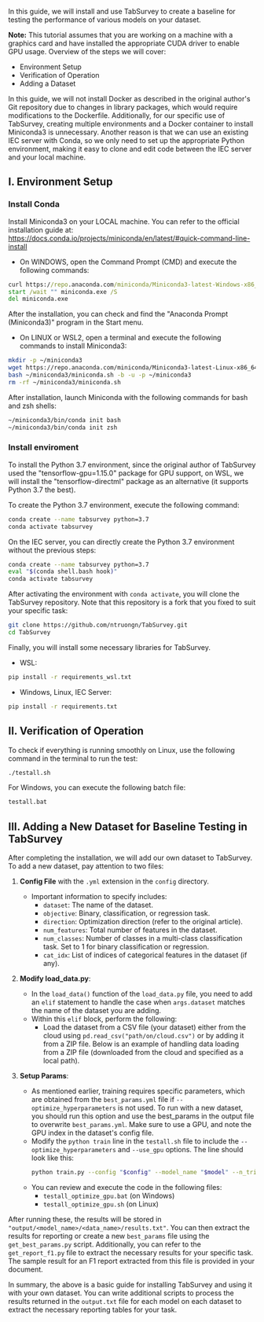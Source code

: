 In this guide, we will install and use TabSurvey to create a baseline for testing the performance of various models on your dataset.

**Note:** This tutorial assumes that you are working on a machine with a graphics card and have installed the appropriate CUDA driver to enable GPU usage.
Overview of the steps we will cover:
- Environment Setup
- Verification of Operation
- Adding a Dataset

In this guide, we will not install Docker as described in the original author's Git repository due to changes in library packages, which would require modifications to the Dockerfile. Additionally, for our specific use of TabSurvey, creating multiple environments and a Docker container to install Miniconda3 is unnecessary. Another reason is that we can use an existing IEC server with Conda, so we only need to set up the appropriate Python environment, making it easy to clone and edit code between the IEC server and your local machine.

## I. Environment Setup
### Install Conda
Install Miniconda3 on your LOCAL machine. You can refer to the official installation guide at: https://docs.conda.io/projects/miniconda/en/latest/#quick-command-line-install

- On WINDOWS, open the Command Prompt (CMD) and execute the following commands:
```bat
curl https://repo.anaconda.com/miniconda/Miniconda3-latest-Windows-x86_64.exe -o miniconda.exe
start /wait "" miniconda.exe /S
del miniconda.exe
```
After the installation, you can check and find the "Anaconda Prompt (Miniconda3)" program in the Start menu.

- On LINUX or WSL2, open a terminal and execute the following commands to install Miniconda3:
```bash
mkdir -p ~/miniconda3
wget https://repo.anaconda.com/miniconda/Miniconda3-latest-Linux-x86_64.sh -O ~/miniconda3/miniconda.sh
bash ~/miniconda3/miniconda.sh -b -u -p ~/miniconda3
rm -rf ~/miniconda3/miniconda.sh
```
After installation, launch Miniconda with the following commands for bash and zsh shells:
```bash
~/miniconda3/bin/conda init bash
~/miniconda3/bin/conda init zsh
```

### Install enviroment
To install the Python 3.7 environment, since the original author of TabSurvey used the "tensorflow-gpu=1.15.0" package for GPU support, on WSL, we will install the "tensorflow-directml" package as an alternative (it supports Python 3.7 the best). 

To create the Python 3.7 environment, execute the following command:
```bash
conda create --name tabsurvey python=3.7
conda activate tabsurvey
```

On the IEC server, you can directly create the Python 3.7 environment without the previous steps:
```bash
conda create --name tabsurvey python=3.7
eval "$(conda shell.bash hook)"
conda activate tabsurvey
```

After activating the environment with `conda activate`, you will clone the TabSurvey repository. Note that this repository is a fork that you fixed to suit your specific task:
```bash
git clone https://github.com/ntruongn/TabSurvey.git
cd TabSurvey
```

Finally, you will install some necessary libraries for TabSurvey.
- WSL:
```sh
pip install -r requirements_wsl.txt
```
- Windows, Linux, IEC Server:
```bat 
pip install -r requirements.txt
```

## II. Verification of Operation

To check if everything is running smoothly on Linux, use the following command in the terminal to run the test:
```bash
./testall.sh
```

For Windows, you can execute the following batch file:
```bash
testall.bat
```

## III. Adding a New Dataset for Baseline Testing in TabSurvey

After completing the installation, we will add our own dataset to TabSurvey. To add a new dataset, pay attention to two files:

1. **Config File** with the `.yml` extension in the `config` directory.
   - Important information to specify includes:
     - `dataset`: The name of the dataset.
     - `objective`: Binary, classification, or regression task.
     - `direction`: Optimization direction (refer to the original article).
     - `num_features`: Total number of features in the dataset.
     - `num_classes`: Number of classes in a multi-class classification task. Set to 1 for binary classification or regression.
     - `cat_idx`: List of indices of categorical features in the dataset (if any).

2. **Modify load_data.py**:
   - In the `load_data()` function of the `load_data.py` file, you need to add an `elif` statement to handle the case when `args.dataset` matches the name of the dataset you are adding.
   - Within this `elif` block, perform the following:
     - Load the dataset from a CSV file (your dataset) either from the cloud using `pd.read_csv("path/on/cloud.csv")` or by adding it from a ZIP file. Below is an example of handling data loading from a ZIP file (downloaded from the cloud and specified as a local path).

3. **Setup Params**:
   - As mentioned earlier, training requires specific parameters, which are obtained from the `best_params.yml` file if `--optimize_hyperparameters` is not used. To run with a new dataset, you should run this option and use the best_params in the output file to overwrite `best_params.yml`. Make sure to use a GPU, and note the GPU index in the dataset's config file.
   - Modify the `python train` line in the `testall.sh` file to include the `--optimize_hyperparameters` and `--use_gpu` options. The line should look like this:
     ```bash
     python train.py --config "$config" --model_name "$model" --n_trials $N_TRIALS --epochs $EPOCHS --optimize_hyperparameters --use_gpu
     ```
   - You can review and execute the code in the following files:
     - `testall_optimize_gpu.bat` (on Windows)
     - `testall_optimize_gpu.sh` (on Linux)

After running these, the results will be stored in `"output/<model_name>/<data_name>/results.txt"`. You can then extract the results for reporting or create a new `best_params` file using the `get_best_params.py` script. Additionally, you can refer to the `get_report_f1.py` file to extract the necessary results for your specific task. The sample result for an F1 report extracted from this file is provided in your document.

In summary, the above is a basic guide for installing TabSurvey and using it with your own dataset. You can write additional scripts to process the results returned in the `output.txt` file for each model on each dataset to extract the necessary reporting tables for your task.
